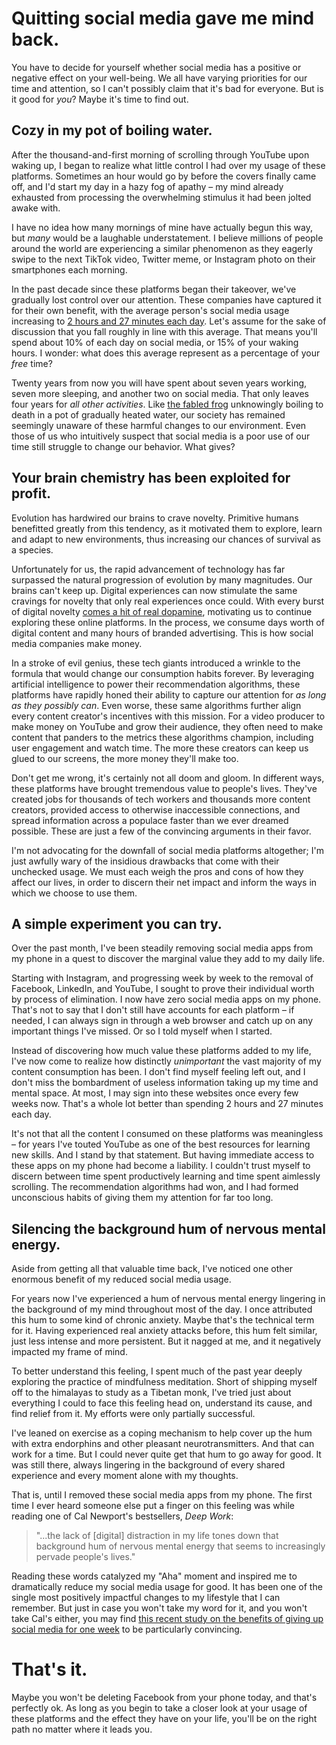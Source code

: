 # Quitting social media gave me mind back.

You have to decide for yourself whether social media has a positive or negative effect on your well-being. We all have varying priorities for our time and attention, so I can't possibly claim that it's bad for everyone. But is it good for _you_? Maybe it's time to find out.

## Cozy in my pot of boiling water.

After the thousand-and-first morning of scrolling through YouTube upon waking up, I began to realize what little control I had over my usage of these platforms. Sometimes an hour would go by before the covers finally came off, and I'd start my day in a hazy fog of apathy – my mind already exhausted from processing the overwhelming stimulus it had been jolted awake with. 

I have no idea how many mornings of mine have actually begun this way, but _many_ would be a laughable understatement. I believe millions of people around the world are experiencing a similar phenomenon as they eagerly swipe to the next TikTok video, Twitter meme, or Instagram photo on their smartphones each morning.

In the past decade since these platforms began their takeover, we've gradually lost control over our attention. These companies have captured it for their own benefit, with the average person's social media usage increasing to [2 hours and 27 minutes each day](https://www.statista.com/statistics/433871/daily-social-media-usage-worldwide/). Let's assume for the sake of discussion that you fall roughly in line with this average. That means you'll spend about 10% of each day on social media, or 15% of your waking hours. I wonder: what does this average represent as a percentage of your _free_ time?

Twenty years from now you will have spent about seven years working, seven more sleeping, and another two on social media. That only leaves four years for _all other activities_. Like [the fabled frog](https://en.wikipedia.org/wiki/Boiling_frog) unknowingly boiling to death in a pot of gradually heated water, our society has remained seemingly unaware of these harmful changes to our environment. Even those of us who intuitively suspect that social media is a poor use of our time still struggle to change our behavior. What gives?

## Your brain chemistry has been exploited for profit.

Evolution has hardwired our brains to crave novelty. Primitive humans benefitted greatly from this tendency, as it motivated them to explore, learn and adapt to new environments, thus increasing our chances of survival as a species. 

Unfortunately for us, the rapid advancement of technology has far surpassed the natural progression of evolution by many magnitudes. Our brains can't keep up. Digital experiences can now stimulate the same cravings for novelty that only real experiences once could. With every burst of digital novelty [comes a hit of real dopamine](https://www.sciencedirect.com/science/article/pii/S0896627306004752), motivating us to continue exploring these online platforms. In the process, we consume days worth of digital content and many hours of branded advertising. This is how social media companies make money.

In a stroke of evil genius, these tech giants introduced a wrinkle to the formula that would change our consumption habits forever. By leveraging artificial intelligence to power their recommendation algorithms, these platforms have rapidly honed their ability to capture our attention for _as long as they possibly can_. Even worse, these same algorithms further align every content creator's incentives with this mission. For a video producer to make money on YouTube and grow their audience, they often need to make content that panders to the metrics these algorithms champion, including user engagement and watch time. The more these creators can keep us glued to our screens, the more money they'll make too.

Don't get me wrong, it's certainly not all doom and gloom. In different ways, these platforms have brought tremendous value to people's lives. They've created jobs for thousands of tech workers and thousands more content creators, provided access to otherwise inaccessible connections, and spread information across a populace faster than we ever dreamed possible. These are just a few of the convincing arguments in their favor.

I'm not advocating for the downfall of social media platforms altogether; I'm just awfully wary of the insidious drawbacks that come with their unchecked usage. We must each weigh the pros and cons of how they affect our lives, in order to discern their net impact and inform the ways in which we choose to use them.

## A simple experiment you can try.

Over the past month, I've been steadily removing  social media apps from my phone in a quest to discover the marginal value they add to my daily life.

Starting with Instagram, and progressing week by week to the removal of Facebook, LinkedIn, and YouTube, I sought to prove their individual worth by process of elimination. I now have zero social media apps on my phone. That's not to say that I don't still have accounts for each platform – if needed, I can always sign in through a web browser and catch up on any important things I've missed. Or so I told myself when I started.

Instead of discovering how much value these platforms added to my life, I've now come to realize how distinctly _unimportant_ the vast majority of my content consumption has been. I don't find myself feeling left out, and I don't miss the bombardment of useless information taking up my time and mental space. At most, I may sign into these websites once every few weeks now. That's a whole lot better than spending 2 hours and 27 minutes each day.

It's not that all the content I consumed on these platforms was meaningless – for years I've touted YouTube as one of the best resources for learning new skills. And I stand by that statement. But having immediate access to these apps on my phone had become a liability. I couldn't trust myself to discern between time spent productively learning and time spent aimlessly scrolling. The recommendation algorithms had won, and I had formed unconscious habits of giving them my attention for far too long.

## Silencing the background hum of nervous mental energy.

Aside from getting all that valuable time back, I've noticed one other enormous benefit of my reduced social media usage.

For years now I've experienced a hum of nervous mental energy lingering in the background of my mind throughout most of the day. I once attributed this hum to some kind of chronic anxiety. Maybe that's the technical term for it. Having experienced real anxiety attacks before, this hum felt similar, just less intense and more persistent. But it nagged at me, and it negatively impacted my frame of mind.

To better understand this feeling, I spent much of the past year deeply exploring the practice of mindfulness meditation. Short of shipping myself off to the himalayas to study as a Tibetan monk, I've tried just about everything I could to face this feeling head on, understand its cause, and find relief from it. My efforts were only partially successful.

I've leaned on exercise as a coping mechanism to help cover up the hum with extra endorphins and other pleasant neurotransmitters. And that can work for a time. But I could never quite get that hum to go away for good. It was still there, always lingering in the background of every shared experience and every moment alone with my thoughts.

That is, until I removed these social media apps from my phone. The first time I ever heard someone else put a finger on this feeling was while reading one of Cal Newport's bestsellers, _Deep Work_:

> "...the lack of [digital] distraction in my life tones down that background hum of nervous mental energy that seems to increasingly pervade people's lives."

Reading these words catalyzed my "Aha" moment and inspired me to dramatically reduce my social media usage for good. It has been one of the single most positively impactful changes to my lifestyle that I can remember. But just in case you won't take my word for it, and you won't take Cal's either, you may find [this recent study on the benefits of giving up social media for one week](https://www.liebertpub.com/doi/10.1089/cyber.2021.0324) to be particularly convincing.

# That's it.

Maybe you won't be deleting Facebook from your phone today, and that's perfectly ok. As long as you begin to take a closer look at your usage of these platforms and the effect they have on your life, you'll be on the right path no matter where it leads you.
